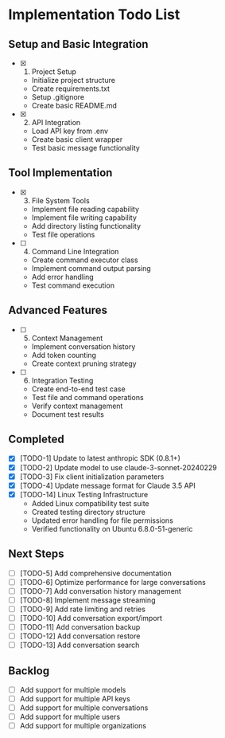 # Implementation Todo List

## Setup and Basic Integration
- [x] 1. Project Setup
  - Initialize project structure
  - Create requirements.txt
  - Setup .gitignore
  - Create basic README.md

- [x] 2. API Integration
  - Load API key from .env
  - Create basic client wrapper
  - Test basic message functionality

## Tool Implementation
- [x] 3. File System Tools
  - Implement file reading capability
  - Implement file writing capability
  - Add directory listing functionality
  - Test file operations

- [ ] 4. Command Line Integration
  - Create command executor class
  - Implement command output parsing
  - Add error handling
  - Test command execution

## Advanced Features
- [ ] 5. Context Management
  - Implement conversation history
  - Add token counting
  - Create context pruning strategy

- [ ] 6. Integration Testing
  - Create end-to-end test case
  - Test file and command operations
  - Verify context management
  - Document test results

## Completed
- [x] [TODO-1] Update to latest anthropic SDK (0.8.1+)
- [x] [TODO-2] Update model to use claude-3-sonnet-20240229
- [x] [TODO-3] Fix client initialization parameters
- [x] [TODO-4] Update message format for Claude 3.5 API
- [x] [TODO-14] Linux Testing Infrastructure
  - Added Linux compatibility test suite
  - Created testing directory structure
  - Updated error handling for file permissions
  - Verified functionality on Ubuntu 6.8.0-51-generic

## Next Steps
- [ ] [TODO-5] Add comprehensive documentation
- [ ] [TODO-6] Optimize performance for large conversations
- [ ] [TODO-7] Add conversation history management
- [ ] [TODO-8] Implement message streaming
- [ ] [TODO-9] Add rate limiting and retries
- [ ] [TODO-10] Add conversation export/import
- [ ] [TODO-11] Add conversation backup
- [ ] [TODO-12] Add conversation restore
- [ ] [TODO-13] Add conversation search

## Backlog
- [ ] Add support for multiple models
- [ ] Add support for multiple API keys
- [ ] Add support for multiple conversations
- [ ] Add support for multiple users
- [ ] Add support for multiple organizations 